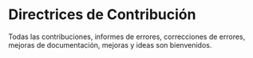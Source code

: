 # Directrices de Contribución

Todas las contribuciones, informes de errores, correcciones de errores, mejoras de documentación, mejoras y ideas son bienvenidos.
